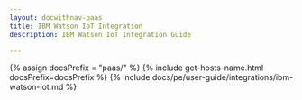 ```yaml
---
layout: docwithnav-paas
title: IBM Watson IoT Integration
description: IBM Watson IoT Integration Guide 

---
```

{% assign docsPrefix = "paas/" %}
{% include get-hosts-name.html docsPrefix=docsPrefix %}
{% include docs/pe/user-guide/integrations/ibm-watson-iot.md %}

